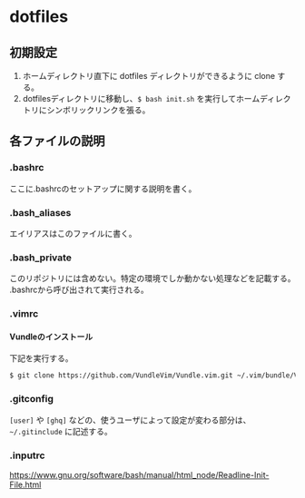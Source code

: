 # dotfiles
## 初期設定
1. ホームディレクトリ直下に dotfiles ディレクトリができるように clone する。
2. dotfilesディレクトリに移動し、`$ bash init.sh` を実行してホームディレクトリにシンボリックリンクを張る。

## 各ファイルの説明
### .bashrc
ここに.bashrcのセットアップに関する説明を書く。

### .bash_aliases
エイリアスはこのファイルに書く。

### .bash_private
このリポジトリには含めない。特定の環境でしか動かない処理などを記載する。
.bashrcから呼び出されて実行される。

### .vimrc
#### Vundleのインストール
下記を実行する。
```bash
$ git clone https://github.com/VundleVim/Vundle.vim.git ~/.vim/bundle/Vundle.vim
```

### .gitconfig
`[user]` や `[ghq]` などの、使うユーザによって設定が変わる部分は、`~/.gitinclude` に記述する。

### .inputrc
https://www.gnu.org/software/bash/manual/html_node/Readline-Init-File.html
